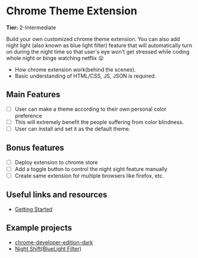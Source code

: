 # Chrome Theme Extension

**Tier:** 2-Intermediate

Build your own customized chrome theme extension. You can also add night light (also known as blue light filter) feature that will automatically turn on during the night time so that user's eye won't get stressed while coding whole night or binge watching netflix 😛

- How chrome extension work(behind the scenes).
- Basic understanding of HTML/CSS, JS, JSON is required.

## Main Features

- [ ] User can make a theme according to their own personal color preference
- [ ] This will extremely benefit the people suffering from color blindness.
- [ ] User can install and set it as the default theme.

## Bonus features

- [ ] Deploy extension to chrome store
- [ ] Add a toggle button to control the night sight feature manually
- [ ] Create same extension for multiple browsers like firefox, etc.

## Useful links and resources

- [Getting Started](https://developer.chrome.com/extensions/getstarted)

## Example projects

- [chrome-developer-edition-dark](https://github.com/KeenRivals/chrome-developer-edition-dark)
- [Night Shift(BlueLight Filter)](https://chrome.google.com/webstore/detail/night-shiftbluelight-filt/hkjikimiiojjiiffmgngnkefacpbgajl?hl=en)
